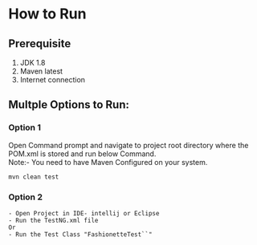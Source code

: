 #  How to Run 

## Prerequisite
1) JDK 1.8
2) Maven latest
3) Internet connection


## Multple Options to Run:

### Option 1
Open Command prompt and navigate to project root directory
where the POM.xml is stored and run below Command. <br/>
Note:- You need to have Maven Configured on your system. 
~~~
mvn clean test
~~~

### Option 2
~~~
- Open Project in IDE- intellij or Eclipse
- Run the TestNG.xml file 
Or
- Run the Test Class "FashionetteTest``"
~~~
